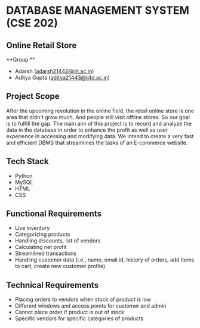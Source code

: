 # DATABASE MANAGEMENT SYSTEM (CSE 202)

## Online Retail Store

**Group **

- Adarsh (adarsh21442@iiit.ac.in)
- Aditya Gupta (aditya21443@iiitd.ac.in)
## Project Scope

After the upcoming revolution in the online field, the retail online store is one area that didn't grow much. And people still visit offline stores. So our goal is to fulfill the gap. The main aim of this project is to record and analyze the data in the database in order to enhance the profit as well as user experience in accessing and modifying data. We intend to create a very fast and efficient DBMS that streamlines the tasks of an E-commerce website.

## Tech Stack

- Python
- MySQL
- HTML
- CSS

## Functional Requirements

- Live inventory
- Categorizing products
- Handling discounts, list of vendors
- Calculating net profit
- Streamlined transactions
- Handling customer data (i.e., name, email id, history of orders, add items to cart, create new customer profile)

## Technical Requirements

- Placing orders to vendors when stock of product is low
- Different windows and access points for customer and admin
- Cannot place order if product is out of stock
- Specific vendors for specific categories of products
